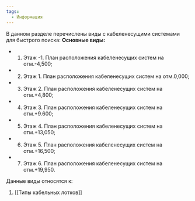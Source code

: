 ```yaml
---
tags:
  - Информация
---
```

В данном разделе перечислены виды с кабеленесущими системами для быстрого поиска:
**Основные виды:**
- 1. Этаж -1. План расположения кабеленесущих систем на отм.-4,500;
- 2. Этаж 1. План расположения кабеленесущих систем на отм.0,000;
- 3. Этаж 2. План расположения кабеленесущих систем на отм.+4,800;
- 4. Этаж 3. План расположения кабеленесущих систем на отм.+9.600;
- 5. Этаж 4. План расположения кабеленесущих систем на отм.+13,050;
- 6. Этаж 5. План расположения кабеленесущих систем на отм.+16,500;
- 7. Этаж 6. План расположения кабеленесущих систем на отм.+19,950.

Данные виды относятся к:
1. [[Типы кабельных лотков]]